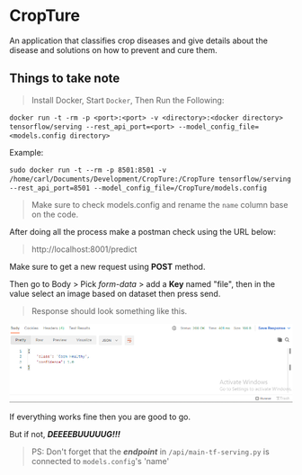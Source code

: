 # CropTure

An application that classifies crop diseases and give details about the disease and solutions on how to prevent and cure them.

## Things to take note

> Install Docker, Start `Docker`, Then Run the Following:

```
docker run -t -rm -p <port>:<port> -v <directory>:<docker directory> tensorflow/serving --rest_api_port=<port> --model_config_file=<models.config directory>
```

Example:

```
sudo docker run -t --rm -p 8501:8501 -v /home/carl/Documents/Development/CropTure:/CropTure tensorflow/serving --rest_api_port=8501 --model_config_file=/CropTure/models.config
```

> Make sure to check models.config and rename the `name` column base on the code.

After doing all the process make a postman check using the URL below:
> http://localhost:8001/predict

Make sure to get a new request using **POST** method.

Then go to Body > Pick *form-data* > add a **Key** named "file", then in the value select an image based on dataset then press send.

> Response should look something like this.

![image1](https://github.com/cjgamos/CropTure/blob/main/screenshots/image1.png)

If everything works fine then you are good to go. 

But if not, ***DEEEEBUUUUUG!!!***


> PS: Don't forget that the ***endpoint*** in `/api/main-tf-serving.py` is connected to `models.config`'s 'name'
